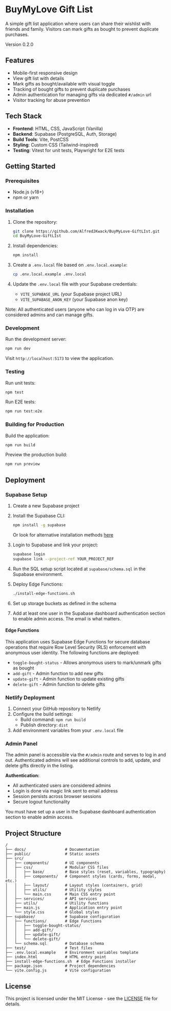 # BuyMyLove Gift List

A simple gift list application where users can share their wishlist with friends and family. Visitors can mark gifts as bought to prevent duplicate purchases.

Version 0.2.0

## Features

- Mobile-first responsive design
- View gift list with details
- Mark gifts as bought/available with visual toggle
- Tracking of bought gifts to prevent duplicate purchases
- Admin authentication for managing gifts via dedicated `#/admin` url
- Visitor tracking for abuse prevention

## Tech Stack

- **Frontend**: HTML, CSS, JavaScript (Vanilla)
- **Backend**: Supabase (PostgreSQL, Auth, Storage)
- **Build Tools**: Vite, PostCSS
- **Styling**: Custom CSS (Tailwind-inspired)
- **Testing**: Vitest for unit tests, Playwright for E2E tests

## Getting Started

### Prerequisites

- Node.js (v18+)
- npm or yarn

### Installation

1. Clone the repository:
   ```bash
   git clone https://github.com/AlfredJKwack/BuyMyLove-GiftLIst.git
   cd BuyMyLove-GiftLIst
   ```

2. Install dependencies:
   ```bash
   npm install
   ```

3. Create a `.env.local` file based on `.env.local.example`:
   ```bash
   cp .env.local.example .env.local
   ```

4. Update the `.env.local` file with your Supabase credentials:
   - `VITE_SUPABASE_URL` (your Supabase project URL)
   - `VITE_SUPABASE_ANON_KEY` (your Supabase anon key)

Note: All authenticated users (anyone who can log in via OTP) are considered admins and can manage gifts.

### Development

Run the development server:
```bash
npm run dev
```

Visit `http://localhost:5173` to view the application.

### Testing

Run unit tests:
```bash
npm test
```

Run E2E tests:
```bash
npm run test:e2e
```

### Building for Production

Build the application:
```bash
npm run build
```

Preview the production build:
```bash
npm run preview
```

## Deployment

### Supabase Setup

1. Create a new Supabase project
2. Install the Supabase CLI:
   ```bash
   npm install -g supabase
   ```
   Or look for alternative installation methods [here](https://github.com/supabase/cli#install-the-cli)

3. Login to Supabase and link your project:
   ```bash
   supabase login
   supabase link --project-ref YOUR_PROJECT_REF
   ```
4. Run the SQL setup script located at `supabase/schema.sql` in the Supabase environment. 
   
5. Deploy Edge Functions:
   ```bash
   ./install-edge-functions.sh
   ```
6. Set up storage buckets as defined in the schema
   
7. Add at least one user in the Supabase dashboard authentication section to enable admin access. The email is what matters.

#### Edge Functions

This application uses Supabase Edge Functions for secure database operations that require Row Level Security (RLS) enforcement with anonymous user identity. The following functions are deployed:

- `toggle-bought-status` - Allows anonymous users to mark/unmark gifts as bought
- `add-gift` - Admin function to add new gifts
- `update-gift` - Admin function to update existing gifts  
- `delete-gift` - Admin function to delete gifts

### Netlify Deployment

1. Connect your GitHub repository to Netlify
2. Configure the build settings:
   - Build command: `npm run build`
   - Publish directory: `dist`
3. Add environment variables from your `.env.local` file

### Admin Panel

The admin panel is accessible via the `#/admin` route and serves to log in and out. Authenticated admins will see additional controls to add, update, and delete gifts directly in the listing.

**Authentication:**
- All authenticated users are considered admins
- Login is done via magic link sent to email address
- Session persists across browser sessions
- Secure logout functionality

You must have set up a user in the Supabase dashboard authentication section to enable admin access. 

## Project Structure

```
/
├── docs/                 # Documentation
├── public/               # Static assets
├── src/
│   ├── components/       # UI components
│   ├── css/              # Modular CSS files
│   │   ├── base/         # Base styles (reset, variables, typography)
│   │   ├── components/   # Component styles (cards, forms, modal, etc.)
│   │   ├── layout/       # Layout styles (containers, grid)
│   │   ├── utils/        # Utility styles
│   │   └── main.css      # Main CSS entry point
│   ├── services/         # API services
│   ├── utils/            # Utility functions
│   ├── main.js           # Application entry point
│   └── style.css         # Global styles
├── supabase/             # Supabase configuration
│   ├── functions/        # Edge Functions
│   │   ├── toggle-bought-status/
│   │   ├── add-gift/
│   │   ├── update-gift/
│   │   └── delete-gift/
│   └── schema.sql        # Database schema
├── test/                 # Test files
├── .env.local.example    # Environment variables template
├── index.html            # HTML entry point
├── install-edge-functions.sh  # Edge Functions installer
├── package.json          # Project dependencies
└── vite.config.js        # Vite configuration
```

## License

This project is licensed under the MIT License - see the [LICENSE](LICENSE) file for details.
